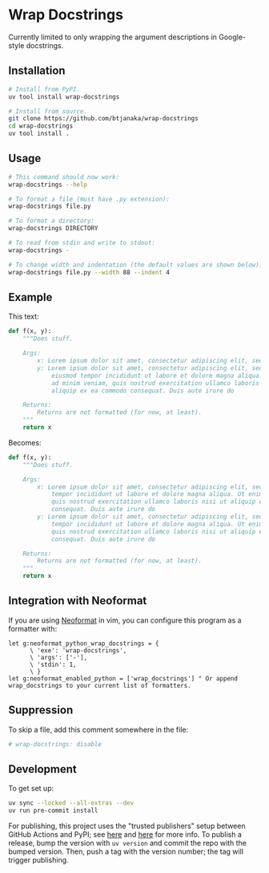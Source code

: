 # Wrap Docstrings

Currently limited to only wrapping the argument descriptions in Google-style
docstrings.

## Installation

```bash
# Install from PyPI.
uv tool install wrap-docstrings

# Install from source.
git clone https://github.com/btjanaka/wrap-docstrings
cd wrap-docstrings
uv tool install .
```

## Usage

```bash
# This command should now work:
wrap-docstrings --help

# To format a file (must have .py extension):
wrap-docstrings file.py

# To format a directory:
wrap-docstrings DIRECTORY

# To read from stdin and write to stdout:
wrap-docstrings -

# To change width and indentation (the default values are shown below):
wrap-docstrings file.py --width 88 --indent 4
```

## Example

This text:

```python
def f(x, y):
    """Does stuff.

    Args:
        x: Lorem ipsum dolor sit amet, consectetur adipiscing elit, sed do eiusmod tempor incididunt ut labore et dolore magna aliqua. Ut enim ad minim veniam, quis nostrud exercitation ullamco laboris nisi ut aliquip ex ea commodo consequat. Duis aute irure do
        y: Lorem ipsum dolor sit amet, consectetur adipiscing elit, sed do
            eiusmod tempor incididunt ut labore et dolore magna aliqua. Ut enim
            ad minim veniam, quis nostrud exercitation ullamco laboris nisi ut
            aliquip ex ea commodo consequat. Duis aute irure do

    Returns:
        Returns are not formatted (for now, at least).
    """
    return x
```

Becomes:

```python
def f(x, y):
    """Does stuff.

    Args:
        x: Lorem ipsum dolor sit amet, consectetur adipiscing elit, sed do eiusmod
            tempor incididunt ut labore et dolore magna aliqua. Ut enim ad minim veniam,
            quis nostrud exercitation ullamco laboris nisi ut aliquip ex ea commodo
            consequat. Duis aute irure do
        y: Lorem ipsum dolor sit amet, consectetur adipiscing elit, sed do eiusmod
            tempor incididunt ut labore et dolore magna aliqua. Ut enim ad minim veniam,
            quis nostrud exercitation ullamco laboris nisi ut aliquip ex ea commodo
            consequat. Duis aute irure do

    Returns:
        Returns are not formatted (for now, at least).
    """
    return x
```

## Integration with Neoformat

If you are using [Neoformat](https://github.com/sbdchd/neoformat) in vim, you
can configure this program as a formatter with:

```vim
let g:neoformat_python_wrap_docstrings = {
      \ 'exe': 'wrap-docstrings',
      \ 'args': ['-'],
      \ 'stdin': 1,
      \ }
let g:neoformat_enabled_python = ['wrap_docstrings'] " Or append wrap_docstrings to your current list of formatters.
```

## Suppression

To skip a file, add this comment somewhere in the file:

```python
# wrap-docstrings: disable
```

## Development

To get set up:

```bash
uv sync --locked --all-extras --dev
uv run pre-commit install
```

For publishing, this project uses the "trusted publishers" setup between GitHub
Actions and PyPI; see
[here](https://docs.pypi.org/trusted-publishers/creating-a-project-through-oidc/)
and
[here](https://docs.pypi.org/trusted-publishers/using-a-publisher/#github-actions)
for more info. To publish a release, bump the version with `uv version` and
commit the repo with the bumped version. Then, push a tag with the version
number; the tag will trigger publishing.
